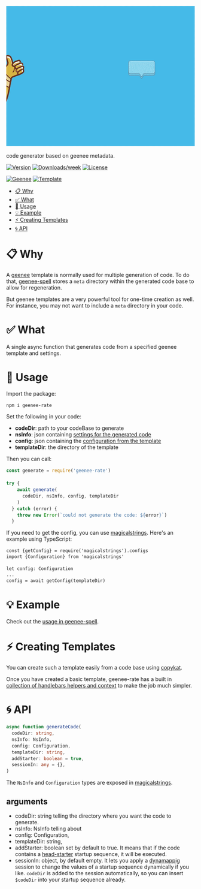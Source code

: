 
[//]: # ( ns__file unit: standard, comp: README.md )

[//]: # ( ns__custom_start beginning )
![geenee-rate](src/custom/images/geenee-rate.gif)

[//]: # ( ns__custom_end beginning )

[//]: # ( ns__start_section intro )

[//]: # ( ns__custom_start description )

code generator based on geenee metadata.

[//]: # ( ns__custom_end description )

[//]: # ( ns__custom_start afterDescription )

[//]: # ( ns__custom_end afterDescription )

[//]: # ( ns__custom_start badges )

[//]: # ( ns__start_section usageSection )

[![Version](https://img.shields.io/npm/v/geenee-rate.svg)](https://npmjs.org/package/geenee-rate)
[![Downloads/week](https://img.shields.io/npm/dw/geenee-rate.svg)](https://npmjs.org/package/geenee-rate)
[![License](https://img.shields.io/npm/l/geenee-rate.svg)](https://github.com/YizYah/geenee-rate/blob/master/package.json)

[![Geenee](https://img.shields.io/badge/maintained%20by-geenee-brightgreen)](https://npmjs.org/package/geenee)
[![Template](https://img.shields.io/badge/template-ts--packrat-blue)](https://npmjs.org/package/ts-packrat)

<!-- toc -->

* [:clipboard: Why](#why)
* [:white_check_mark: What](#what)
* [:wrench: Usage](#usage)
* [:bulb: Example](#example)
* [:zap: Creating Templates](#creating-templates)
* [:cyclone: API](#api)
  <!-- tocstop -->

# :clipboard: Why
A [geenee](https://www.npmjs.com/package/geenee) template is normally used for multiple generation of code. To do that, [geenee-spell](https://www.npmjs.com/package/geenee-spell) stores a `meta` directory within the generated code base to allow for regeneration.

But geenee templates are a very powerful tool for one-time creation as well.  For instance, you may not want to include a `meta` directory in your code.

# :white_check_mark: What
A single async function that generates code from a specified geenee template and settings.

# :wrench: Usage
Import the package:
```console
npm i geenee-rate
```

Set the following in your code:
* __codeDir__: path to your codeBase to generate
* __nsInfo__: json containing [settings for the generated code](https://geenee.nostack.net/NS-Files)
* __config__: json containing the [configuration from the template](https://geenee.nostack.net/NS-Files)
* __templateDir__: the directory of the template

Then you can call:

```typescript
const generate = require('geenee-rate')

try {
    await generate(
      codeDir, nsInfo, config, templateDir
    )
  } catch (error) {
    throw new Error(`could not generate the code: ${error}`)
  }
```

If you need to get the config, you can use [magicalstrings](https://www.npmjs.com/package/magicalstrings#config-files).  Here's an example using TypeScript:
```
const {getConfig} = require('magicalstrings').configs
import {Configuration} from 'magicalstrings'

let config: Configuration
...
config = await getConfig(templateDir)

```

# :bulb: Example
Check out the [usage in geenee-spell](https://github.com/YizYah/geenee-spell/blob/main/src/custom/regenerateCode.ts).

# :zap: Creating Templates
You can create such a template easily from a code base using [copykat](https://www.npmjs.com/package/copykat).

Once you have created a basic template, geenee-rate has a built in [collection of handlebars helpers and context](https://github.com/YizYah/geenee-rate/wiki/Handlebars-in-Geenee-Rate) to make the job much simpler.


[//]: # ( ns__custom_end badges )

[//]: # ( ns__end_section intro )


[//]: # ( ns__start_section api )


[//]: # ( ns__custom_start APIIntro )
# :cyclone: API
```typescript
async function generateCode(
  codeDir: string,
  nsInfo: NsInfo,
  config: Configuration,
  templateDir: string,
  addStarter: boolean = true,
  sessionIn: any = {},
)
```
The `NsInfo` and `Configuration` types are exposed in [magicalstrings](https://www.npmjs.com/package/magicalstrings).

## arguments
* codeDir: string telling the directory where you want the code to generate.
* nsInfo: NsInfo telling about 
* config: Configuration,
* templateDir: string,
* addStarter: boolean set by default to true.  It means that if the code contains a [head-starter](https://www.npmjs.com/package/head-starter) startup sequence, it will be executed.
* sessionIn: object, by default empty.  It lets you apply a [dynamappig](https://www.npmjs.com/package/dynamapping) session to change the values of a startup sequence dynamically if you like.  `codeDir` is added to the session automatically, so you can insert `$codeDir` into your startup sequence already.


[//]: # ( ns__custom_end APIIntro )


[//]: # ( ns__custom_start constantsIntro )

[//]: # ( ns__custom_end constantsIntro )



[//]: # ( ns__start_section types )


[//]: # ( ns__end_section types )


[//]: # ( ns__end_section api )

